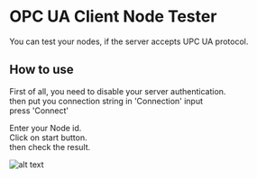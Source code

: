 # OPC UA Client Node Tester
You can test your nodes, if the server accepts UPC UA protocol.

## How to use
First of all, you need to disable your server authentication.\
then put you connection string in 'Connection' input\
press 'Connect'

Enter your Node id.\
Click on start button.\
then check the result.

![alt text](https://i.postimg.cc/FKxnPwx9/image.png)
